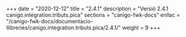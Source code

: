 +++
date        = "2020-12-12"
title       = "2.4.1"
description = "Versió 2.4.1 canigo.integration.tributs.pica"
sections    = "canigo-fwk-docs"
enllac		= "/canigo-fwk-docs/documentacio-llibreries/canigo.integration.tributs.pica/2.4.1/"
weight		= 9
+++
